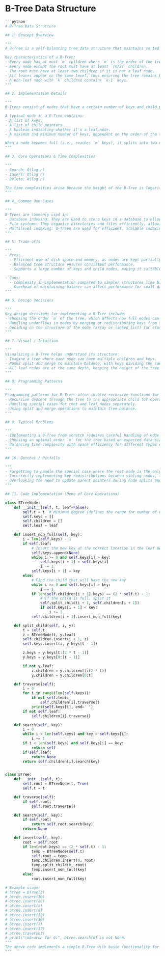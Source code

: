 # B-Tree Data Structure

```python
```python
# B-Tree Data Structure

## 1. Concept Overview

"""
A B-Tree is a self-balancing tree data structure that maintains sorted data and allows searches, sequential access, insertions, and deletions in logarithmic time. It is a generalization of a binary search tree in that a node can have more than two children. B-Trees are primarily used in databases and file systems to allow quick access to large blocks of data.

Key characteristics of a B-Tree:
- Every node has at most `m` children where `m` is the order of the tree.
- Every node except the root must have at least `⌈m/2⌉` children.
- The root must have at least two children if it is not a leaf node.
- All leaves appear on the same level, thus ensuring the tree remains balanced.
- A non-leaf node with `k` children contains `k-1` keys.
"""

## 2. Implementation Details

"""
B-Trees consist of nodes that have a certain number of keys and child pointers. The keys within a node are stored in sorted order. Each key in a node acts as a separation value which separates the subtrees. The B-Tree dynamically adjusts its height by splitting and merging nodes as necessary to maintain the balance criteria.

A typical node in a B-Tree contains:
- A list of keys.
- A list of child pointers.
- A boolean indicating whether it's a leaf node.
- A maximum and minimum number of keys, dependent on the order of the tree.

When a node becomes full (i.e., reaches `m` keys), it splits into two nodes and the middle key is promoted to the parent node.
"""

## 3. Core Operations & Time Complexities

"""
- Search: O(log n)
- Insert: O(log n)
- Delete: O(log n)

The time complexities arise because the height of the B-Tree is logarithmic with respect to the number of keys. Each operation involves traversing down the tree, which takes logarithmic time, and possibly modifying nodes, which is also logarithmically bounded.
"""

## 4. Common Use Cases

"""
B-Trees are commonly used in:
- Database indexing: They are used to store keys in a database to allow quick retrieval of records.
- File systems: They organize directories and files efficiently, allowing quick access and modification.
- Multilevel indexing: B-Trees are used for efficient, scalable indexing in memory and storage systems.
"""

## 5. Trade-offs

"""
- Pros:
  - Efficient use of disk space and memory, as nodes are kept partially full.
  - Balanced tree structure ensures consistent performance.
  - Supports a large number of keys and child nodes, making it suitable for large datasets.

- Cons:
  - Complexity in implementation compared to simpler structures like binary search trees.
  - Overhead of maintaining balance can affect performance for small datasets.
"""

## 6. Design Decisions

"""
Key design decisions for implementing a B-Tree include:
- Choosing the order `m` of the tree, which affects how full nodes can be and how frequently nodes split.
- Handling underflows in nodes by merging or redistributing keys from sibling nodes.
- Deciding on the structure of the node (array or linked list) for storing keys and child pointers.
"""

## 7. Visual / Intuition

"""
Visualizing a B-Tree helps understand its structure:
- Imagine a tree where each node can have multiple children and keys.
- Nodes split and merge to maintain balance, with keys dividing the range of values between children.
- All leaf nodes are at the same depth, keeping the height of the tree minimal.
"""

## 8. Programming Patterns

"""
Programming patterns for B-Trees often involve recursive functions for insertion, deletion, and searching:
- Recursive descent through the tree to the appropriate child for operations.
- Handling special cases for root and leaf nodes separately.
- Using split and merge operations to maintain tree balance.
"""

## 9. Typical Problems

"""
- Implementing a B-Tree from scratch requires careful handling of edge cases like node overflow and underflow.
- Choosing an optimal order `m` for the tree based on expected data size and access patterns.
- Balancing time complexity with space efficiency for different types of applications.
"""

## 10. Gotchas / Pitfalls

"""
- Forgetting to handle the special case where the root node is the only node and becomes empty.
- Incorrectly implementing key redistributions between sibling nodes, leading to unbalanced trees.
- Overlooking the need to update parent pointers during node splits and merges.
"""

## 11. Code Implementation (Demo of Core Operations)

class BTreeNode:
    def __init__(self, t, leaf=False):
        self.t = t  # Minimum degree (defines the range for number of keys)
        self.keys = []
        self.children = []
        self.leaf = leaf

    def insert_non_full(self, key):
        i = len(self.keys) - 1
        if self.leaf:
            # Insert the new key at the correct location in the leaf node
            self.keys.append(None)
            while i >= 0 and self.keys[i] > key:
                self.keys[i + 1] = self.keys[i]
                i -= 1
            self.keys[i + 1] = key
        else:
            # Find the child that will have the new key
            while i >= 0 and self.keys[i] > key:
                i -= 1
            if len(self.children[i + 1].keys) == (2 * self.t) - 1:
                # If the child is full, split it
                self.split_child(i + 1, self.children[i + 1])
                if self.keys[i + 1] < key:
                    i += 1
            self.children[i + 1].insert_non_full(key)

    def split_child(self, i, y):
        t = self.t
        z = BTreeNode(t, y.leaf)
        self.children.insert(i + 1, z)
        self.keys.insert(i, y.keys[t - 1])

        z.keys = y.keys[t:(2 * t - 1)]
        y.keys = y.keys[0:(t - 1)]

        if not y.leaf:
            z.children = y.children[t:(2 * t)]
            y.children = y.children[0:t]

    def traverse(self):
        i = 0
        for i in range(len(self.keys)):
            if not self.leaf:
                self.children[i].traverse()
            print(self.keys[i], end=' ')
        if not self.leaf:
            self.children[i].traverse()

    def search(self, key):
        i = 0
        while i < len(self.keys) and key > self.keys[i]:
            i += 1
        if i < len(self.keys) and self.keys[i] == key:
            return self
        if self.leaf:
            return None
        return self.children[i].search(key)


class BTree:
    def __init__(self, t):
        self.root = BTreeNode(t, True)
        self.t = t

    def traverse(self):
        if self.root:
            self.root.traverse()

    def search(self, key):
        if self.root:
            return self.root.search(key)
        return None

    def insert(self, key):
        root = self.root
        if len(root.keys) == (2 * self.t) - 1:
            temp = BTreeNode(self.t)
            self.root = temp
            temp.children.insert(0, root)
            temp.split_child(0, root)
            temp.insert_non_full(key)
        else:
            root.insert_non_full(key)

# Example usage:
# btree = BTree(3)
# btree.insert(10)
# btree.insert(20)
# btree.insert(5)
# btree.insert(6)
# btree.insert(12)
# btree.insert(30)
# btree.insert(7)
# btree.insert(17)
# btree.traverse()
# print("\nSearch for 6:", btree.search(6) is not None)
"""
The above code implements a simple B-Tree with basic functionality for insertion, traversal, and searching. It demonstrates how nodes are split and keys are managed to maintain the properties of a B-Tree.
"""
```
```